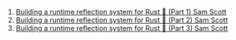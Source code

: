  1. [Building a runtime reflection system for Rust 🦀️ (Part 1) Sam Scott](https://www.osohq.com/post/rust-reflection-pt-1)
 2. [Building a runtime reflection system for Rust 🦀️ (Part 2) Sam Scott](https://www.osohq.com/post/runtime-reflection-pt-2)
 3. [Building a runtime reflection system for Rust 🦀️ (Part 3) Sam Scott](https://www.osohq.com/post/runtime-reflection-pt-3)
